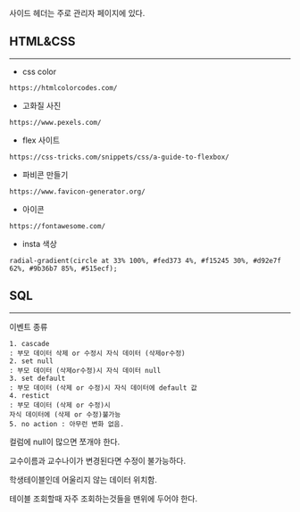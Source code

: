 사이드 헤더는 주로 관리자 페이지에 있다.

## HTML&CSS
---
- css color
```
https://htmlcolorcodes.com/
```

- 고화질 사진
```
https://www.pexels.com/
```

- flex 사이트
```
https://css-tricks.com/snippets/css/a-guide-to-flexbox/
```

- 파비콘 만들기 
```
https://www.favicon-generator.org/
```

- 아이콘
```
https://fontawesome.com/
```

- insta 색상
```
radial-gradient(circle at 33% 100%, #fed373 4%, #f15245 30%, #d92e7f 62%, #9b36b7 85%, #515ecf);
```

## SQL
---
이벤트 종류
```
1. cascade 
: 부모 데이터 삭제 or 수정시 자식 데이터 (삭제or수정)
2. set null
: 부모 데이터 (삭제or수정)시 자식 데이터 null
3. set default
: 부모 데이터 (삭제 or 수정)시 자식 데이터에 default 값
4. restict
: 부모 데이터 (삭제 or 수정)시
자식 데이터에 (삭제 or 수정)불가능
5. no action : 아무런 변화 없음.
```

컬럼에 null이 많으면 쪼개야 한다.

교수이름과 교수나이가 변경된다면 수정이 불가능하다.

학생테이블인데 어울리지 않는 데이터 위치함.

테이블 조회할때 자주 조회하는것들을 맨위에 두어야 한다.